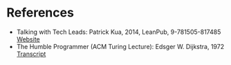 # References

* Talking with Tech Leads: Patrick Kua, 2014, LeanPub, 9-781505-817485 [Website](https://leanpub.com/talking-with-tech-leads)
* The Humble Programmer (ACM Turing Lecture): Edsger W. Dijkstra, 1972 [Transcript](https://www.cs.utexas.edu/~EWD/transcriptions/EWD03xx/EWD340.html)
